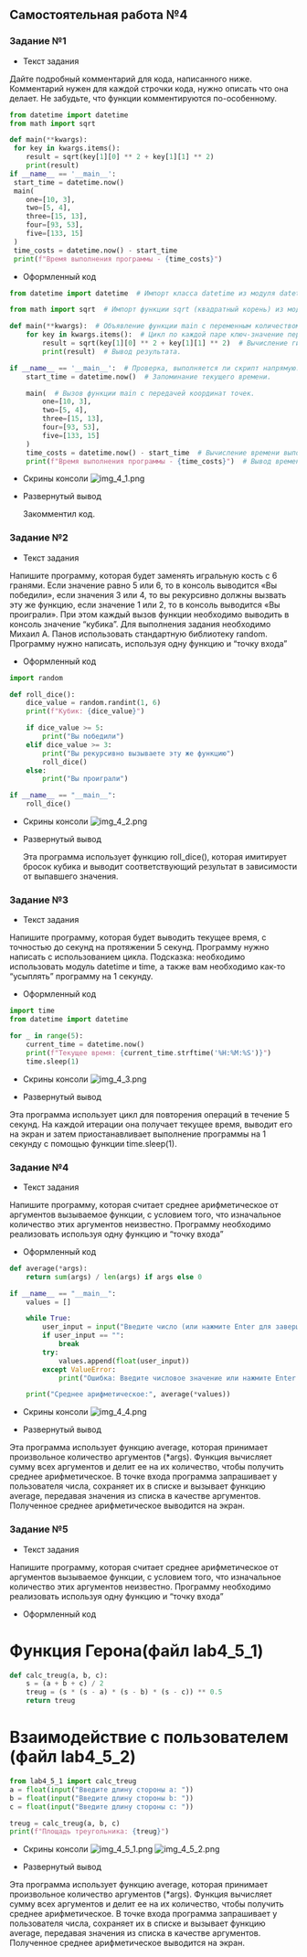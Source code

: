 ## Самостоятельная работа №4

### Задание №1
- Текст задания

Дайте подробный комментарий для кода, написанного ниже. 
Комментарий нужен для каждой строчки кода, нужно описать что она делает. Не забудьте, что функции комментируются по-особенному.

```python 
from datetime import datetime
from math import sqrt

def main(**kwargs):
 for key in kwargs.items():
 	result = sqrt(key[1][0] ** 2 + key[1][1] ** 2)
 	print(result)
if __name__ == '__main__':
 start_time = datetime.now()
 main(
 	one=[10, 3],
 	two=[5, 4],
 	three=[15, 13],
 	four=[93, 53],
 	five=[133, 15]
 )
 time_costs = datetime.now() - start_time
 print(f"Время выполнения программы - {time_costs}")
```
- Оформленный код

```python
from datetime import datetime  # Импорт класса datetime из модуля datetime.

from math import sqrt  # Импорт функции sqrt (квадратный корень) из модуля math.

def main(**kwargs):  # Объявление функции main с переменным количеством именованных аргументов.
    for key in kwargs.items():  # Цикл по каждой паре ключ-значение переданных аргументов.
        result = sqrt(key[1][0] ** 2 + key[1][1] ** 2)  # Вычисление гипотенузы для координат точки.
        print(result)  # Вывод результата.

if __name__ == '__main__':  # Проверка, выполняется ли скрипт напрямую.
    start_time = datetime.now()  # Запоминание текущего времени.

    main(  # Вызов функции main с передачей координат точек.
        one=[10, 3],
        two=[5, 4],
        three=[15, 13],
        four=[93, 53],
        five=[133, 15]
    )
    time_costs = datetime.now() - start_time  # Вычисление времени выполнения программы.
    print(f"Время выполнения программы - {time_costs}")  # Вывод времени выполнения программы.

```

- Скрины консоли
  ![img_4_1.png](https://github.com/xsadsenpai/py_practice/blob/lab4/pic/img_4_1.png)

- Развернутый вывод

  Закомментил код.

### Задание №2
- Текст задания

Напишите программу, которая будет заменять игральную кость с 6 гранями. Если значение равно 5 или 6, то в консоль выводится «Вы победили», если значения 3 или 4, то вы рекурсивно должны вызвать эту же функцию, если значение 1 или 2, то в консоль выводится «Вы проиграли». При этом каждый вызов функции необходимо выводить в консоль значение “кубика”. Для выполнения задания необходимо Михаил А. Панов использовать стандартную библиотеку random. Программу нужно написать, используя одну функцию и “точку входа”

- Оформленный код

```python
import random

def roll_dice():
    dice_value = random.randint(1, 6)
    print(f"Кубик: {dice_value}")

    if dice_value >= 5:
        print("Вы победили")
    elif dice_value >= 3:
        print("Вы рекурсивно вызываете эту же функцию")
        roll_dice()
    else:
        print("Вы проиграли")

if __name__ == "__main__":
    roll_dice()
```

- Скрины консоли
  ![img_4_2.png](https://github.com/xsadsenpai/py_practice/blob/lab4/pic/img_4_2.png)

- Развернутый вывод

  Эта программа использует функцию roll_dice(), которая имитирует бросок кубика и выводит соответствующий результат в зависимости от выпавшего значения.

### Задание №3
- Текст задания

Напишите программу, которая будет выводить текущее время, с точностью до секунд на протяжении 5 секунд. Программу нужно написать с использованием цикла. Подсказка: необходимо использовать модуль datetime и time, а также вам необходимо как-то “усыплять” программу на 1 секунду.

- Оформленный код

```python
import time
from datetime import datetime

for _ in range(5):
    current_time = datetime.now()
    print(f"Текущее время: {current_time.strftime('%H:%M:%S')}")
    time.sleep(1)
```

- Скрины консоли
  ![img_4_3.png](https://github.com/xsadsenpai/py_practice/blob/lab4/pic/img_4_3.png)

- Развернутый вывод

Эта программа использует цикл для повторения операций в течение 5 секунд. На каждой итерации она получает текущее время, выводит его на экран и затем приостанавливает выполнение программы на 1 секунду с помощью функции time.sleep(1).

### Задание №4
- Текст задания

Напишите программу, которая считает среднее арифметическое от аргументов вызываемое функции, с условием того, что изначальное количество этих аргументов неизвестно. Программу необходимо реализовать используя одну функцию и “точку входа”

- Оформленный код

```python
def average(*args):
    return sum(args) / len(args) if args else 0

if __name__ == "__main__":
    values = []

    while True:
        user_input = input("Введите число (или нажмите Enter для завершения ввода): ")
        if user_input == "":
            break
        try:
            values.append(float(user_input))
        except ValueError:
            print("Ошибка: Введите числовое значение или нажмите Enter для завершения ввода.")

    print("Среднее арифметическое:", average(*values))
```

- Скрины консоли
  ![img_4_4.png](https://github.com/xsadsenpai/py_practice/blob/lab4/pic/img_4_4.png)

- Развернутый вывод

Эта программа использует функцию average, которая принимает произвольное количество аргументов (*args). Функция вычисляет сумму всех аргументов и делит ее на их количество, чтобы получить среднее арифметическое. В точке входа программа запрашивает у пользователя числа, сохраняет их в списке и вызывает функцию average, передавая значения из списка в качестве аргументов. Полученное среднее арифметическое выводится на экран.

### Задание №5
- Текст задания

Напишите программу, которая считает среднее арифметическое от аргументов вызываемое функции, с условием того, что изначальное количество этих аргументов неизвестно. Программу необходимо реализовать используя одну функцию и “точку входа”

- Оформленный код

# Функция Герона(файл lab4_5_1)
```python 
def calc_treug(a, b, c):
    s = (a + b + c) / 2
    treug = (s * (s - a) * (s - b) * (s - c)) ** 0.5
    return treug
```
# Взаимодействие с пользователем (файл lab4_5_2)
```python 
from lab4_5_1 import calc_treug
a = float(input("Введите длину стороны a: "))
b = float(input("Введите длину стороны b: "))
c = float(input("Введите длину стороны c: "))

treug = calc_treug(a, b, c)
print(f"Площадь треугольника: {treug}")
```

- Скрины консоли
  ![img_4_5_1.png](https://github.com/xsadsenpai/py_practice/blob/lab4/pic/img_4_5_1.png)
  ![img_4_5_2.png](https://github.com/xsadsenpai/py_practice/blob/lab4/pic/img_4_5_2.png)


- Развернутый вывод

Эта программа использует функцию average, которая принимает произвольное количество аргументов (*args). Функция вычисляет сумму всех аргументов и делит ее на их количество, чтобы получить среднее арифметическое. В точке входа программа запрашивает у пользователя числа, сохраняет их в списке и вызывает функцию average, передавая значения из списка в качестве аргументов. Полученное среднее арифметическое выводится на экран.










